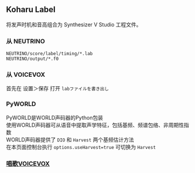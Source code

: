 ## Koharu Label
将发声时机和音高组合为 Synthesizer V Studio 工程文件。

### 从 NEUTRINO
`NEUTRINO/score/label/timing/*.lab`  
`NEUTRINO/output/*.f0`  
### 从 VOICEVOX
首先在 设置＞保存 打开 `labファイルを書き出し`  

### PyWORLD
PyWORLD是WORLD声码器的Python包装  
使用WORLD声码器可从语音中提取声学特征，包括基频、频谱包络、非周期性指数  
WORLD声码器提供了 `DIO` 和 `Harvest` 两个基频估计方法  
在本页面控制台执行 `options.useHarvest=true` 可切换为 `Harvest`  

### [唱歌VOICEVOX](/?syncer)